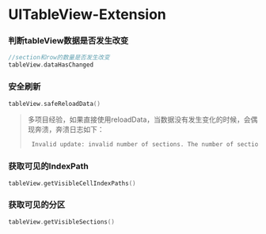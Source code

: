 # UITableView-Extension

### 判断tableView数据是否发生改变
```swift
//section和row的数量是否发生改变
tableView.dataHasChanged
```
### 安全刷新
```swift
tableView.safeReloadData()
```
> 多项目经验，如果直接使用reloadData，当数据没有发生变化的时候，会偶现奔溃，奔溃日志如下：
> ```swift
>  Invalid update: invalid number of sections. The number of sections contained in the table view after the update (1) must be
> ```
### 获取可见的IndexPath
```swift
tableView.getVisibleCellIndexPaths()
```
### 获取可见的分区
```swift
tableView.getVisibleSections()